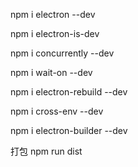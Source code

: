 npm i electron --dev

npm i electron-is-dev

npm i concurrently --dev

npm i wait-on --dev

npm i electron-rebuild --dev

npm i cross-env --dev

npm i electron-builder --dev

打包
npm run dist
